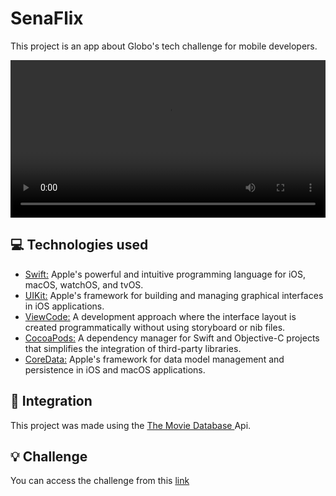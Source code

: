 # SenaFlix
This project is an app about Globo's tech challenge for mobile developers.

<video src="" width="100%" controls></video>

## 💻 Technologies used
* [Swift:](https://developer.apple.com/swift/) Apple's powerful and intuitive programming language for iOS, macOS, watchOS, and tvOS.
* [UIKit:](https://developer.apple.com/documentation/uikit) Apple's framework for building and managing graphical interfaces in iOS applications.
* [ViewCode:]() A development approach where the interface layout is created programmatically without using storyboard or nib files.
* [CocoaPods:](https://www.cocoapods.org/) A dependency manager for Swift and Objective-C projects that simplifies the integration of third-party libraries.
* [CoreData:](https://developer.apple.com/documentation/coredata/) Apple's framework for data model management and persistence in iOS and macOS applications.

## 🔗 Integration
This project was made using the <a href="https://www.themoviedb.org/?language=pt-BR"> The Movie Database </a> Api.

## 💡 Challenge
You can access the challenge from this <a href="https://github.com/globoi/globoplay-desafio-mobile"> link </a>
